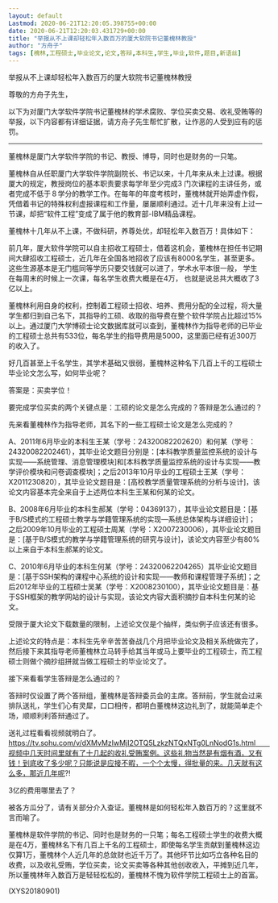 ```yaml
---
layout: default
Lastmod: 2020-06-21T12:20:05.398755+00:00
date: 2020-06-21T12:20:03.431729+00:00
title: "举报从不上课却轻松年入数百万的厦大软院书记董槐林教授"
author: "方舟子"
tags: [槐林,工程硕士,毕业论文,论文,答辩,本科生,学生,毕业,软件,题目,新语丝]
---
```


举报从不上课却轻松年入数百万的厦大软院书记董槐林教授

尊敬的方舟子先生，

以下为对厦门大学软件学院书记董槐林的学术腐败、学位买卖交易、收礼受贿等的举报，以下内容都有详细证据，请方舟子先生帮忙扩散，让作恶的人受到应有的惩罚。

----

董槐林是厦门大学软件学院的书记、教授、博导，同时也是财务的一只笔。

董槐林自从任职厦门大学软件学院副院长、书记以来，十几年来从未上过课。根据厦大的规定，教授岗位的基本职责要求每学年至少完成3 门次课程的主讲任务，或者完成不低于８学分的教学工作。在每年的年度考核时，董槐林就开始弄虚作假，凭借着书记的特殊权利虚报课程和工作量，屡屡顺利通过。近十几年来没有上过一节课，却把“软件工程”变成了属于他的教育部-IBM精品课程。

董槐林十几年从不上课，不做科研，养尊处优，却轻松年入数百万！具体如下：

前几年，厦大软件学院可以自主招收工程硕士，借着这机会，董槐林在担任书记期间大肆招收工程硕士，近几年在全国各地招收了应该有8000名学生，甚至更多。这些生源基本是无门槛同等学历只要交钱就可以进了，学术水平本很一般， 学生在每周末的时候上一次课，每名学生收费大概是在4万， 也就是说总共大概收了3亿以上。

董槐林利用自身的权利，控制着工程硕士招收、培养、费用分配的全过程，将大量学生都归到自己名下，其指导的工硕、收取的指导费在整个软件学院占比超过15%以上。通过厦门大学博硕士论文数据库就可以查到，董槐林作为指导老师的已毕业的工程硕士总共有533位，每名学生的指导费用是5000，这里面已经有近300万的收入了。

好几百甚至上千名学生，其学术基础又很弱，董槐林这种名下几百上千的工程硕士毕业论文怎么写，如何毕业呢？

答案是：买卖学位！

要完成学位买卖的两个关键点是：工硕的论文是怎么完成的？答辩是怎么通过的？

先来看董槐林作为指导老师，其名下的一些工程硕士论文是怎么完成的？

A、2011年6月毕业的本科生王某（学号：24320082202620）和何某（学号：24320082202461），其毕业论文题目分别是：[本科教学质量监控系统的设计与实现——系统管理、消息管理模块]和[本科教学质量监控系统的设计与实现——教学评价模块和问卷调查模块]；之后2013年10月毕业的工程硕士王某（学号：X2011230820），其毕业论文题目是：[高校教学质量管理系统的分析与设计]，该论文内容基本完全来自于上述两位本科生王某和何某的论文。

B、2008年6月毕业的本科生郝某（学号：04369137），其毕业论文题目是：[基于B/S模式的工程硕士教学与学籍管理系统的实现—系统总体架构与详细设计]；之后2009年10月毕业的工程硕士周某（学号：X2007230006），其毕业论文题目是：[基于B/S模式的教学与学籍管理系统的研究与设计]，该论文内容至少有80%以上来自于本科生郝某的论文。

C、2010年6月毕业的本科生何某（学号：24320062204265）其毕业论文题目是：[基于SSH架构的课程中心系统的设计和实现——教师和课程管理子系统]；之后2012年毕业的工程硕士吴某（学号：X2008230100），其毕业论文题目是：基于SSH框架的教学网站的设计与实现，该论文内容大面积摘抄自本科生何某的论文。

受限于厦大论文下载数量的限制，上述论文仅是个抽样，类似例子应该还有很多。

上述论文的特点是：本科生先辛辛苦苦奋战几个月把毕业论文及相关系统做完了，然后接下来其指导老师董槐林立马转手给其当年或马上要毕业的工程硕士，而工程硕士则做个摘抄组拼就当做工程硕士的毕业论文了。

接下来看看学生答辩是怎么通过的？

答辩时仅设置了两个答辩组，董槐林是答辩委员会的主席。答辩前，学生就会过来排队送礼，学生们心有灵犀，口口相传，都明白董槐林这边礼到了，就能简单走个场，顺顺利利答辩通过了。

送礼过程看看视频就明白了。https://tv.sohu.com/v/dXMvMzIwMjI2OTQ5LzkzNTQxNTg0LnNodG1s.html　　视频中几天时间里就有了十几起的收礼受贿案例。这些礼物当然是有烟有酒，又有钱！到底收了多少呢？只能说是应接不暇，一个个太慢，得批量的来。几天就有这么多，那近几年呢?!

3亿的费用哪里去了？

被各方瓜分了，请有关部分介入查证。董槐林是如何轻松年入数百万的？这里就不言而喻了。

董槐林是软件学院的书记、同时也是财务的一只笔；每名工程硕士学生的收费大概是在4万，董槐林名下有几百上千名的工程硕士，即使每名学生贡献到董槐林这边仅算1万，董槐林个人近几年的总敛财也近千万了。其他环节比如巧立各种名目的收费，以及收礼受贿，学位买卖，论文买卖等各种其他创收收入，平摊到近几年，所以董槐林年入数百万是轻轻松松的，董槐林不愧为软件学院工程硕士上的首富。

(XYS20180901)

